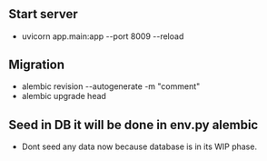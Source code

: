#

## Start server

- uvicorn app.main:app --port 8009 --reload

## Migration

- alembic revision --autogenerate -m "comment"
- alembic upgrade head

## Seed in DB it will be done in env.py alembic

- Dont seed any data now because database is in its WIP phase.
